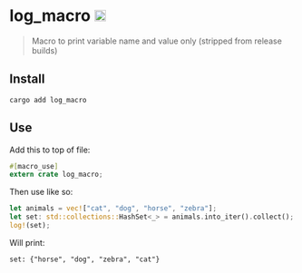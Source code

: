 # log_macro [<img alt="crates.io" src="https://img.shields.io/crates/v/syn.svg?style=for-the-badge&color=fc8d62&logo=rust" height="20">](https://crates.io/crates/log_macro)

> Macro to print variable name and value only (stripped from release builds)

## Install

```
cargo add log_macro
```

## Use

Add this to top of file:

```rust
#[macro_use]
extern crate log_macro;
```

Then use like so:

```rust
let animals = vec!["cat", "dog", "horse", "zebra"];
let set: std::collections::HashSet<_> = animals.into_iter().collect();
log!(set);
```

Will print:

```
set: {"horse", "dog", "zebra", "cat"}
```
